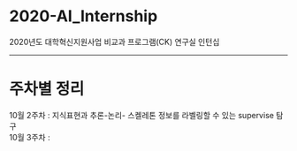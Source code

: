 # 2020-AI_Internship
2020년도 대학혁신지원사업 비교과 프로그램(CK) 연구실 인턴십

----------------------------------------------------------------------------
# 주차별 정리
10월 2주차 : 지식표현과 추론-논리-
             스켈레톤 정보를 라벨링할 수 있는 supervise 탐구 \
10월 3주차 : 
